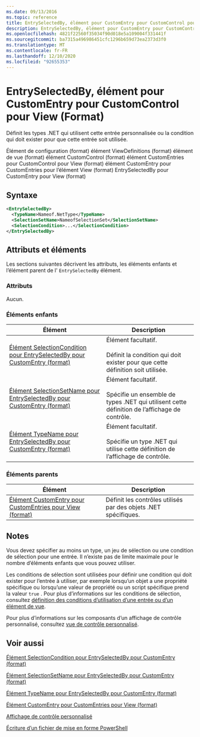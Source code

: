 ```yaml
---
ms.date: 09/13/2016
ms.topic: reference
title: EntrySelectedBy, élément pour CustomEntry pour CustomControl pour View (Format)
description: EntrySelectedBy, élément pour CustomEntry pour CustomControl pour View (Format)
ms.openlocfilehash: 4821f22560f35034f90d018e5a109004f331441f
ms.sourcegitcommit: ba7315a496986451cfc1296b659d73ea2373d3f0
ms.translationtype: MT
ms.contentlocale: fr-FR
ms.lasthandoff: 12/10/2020
ms.locfileid: "92655353"
---
```

# <a name="entryselectedby-element-for-customentry-for-customcontrol-for-view-format"></a>EntrySelectedBy, élément pour CustomEntry pour CustomControl pour View (Format)

Définit les types .NET qui utilisent cette entrée personnalisée ou la condition qui doit exister pour que cette entrée soit utilisée.

Élément de configuration (format) élément ViewDefinitions (format) élément de vue (format) élément CustomControl (format) élément CustomEntries pour CustomControl pour View (format) élément CustomEntry pour CustomEntries pour l’élément View (format) EntrySelectedBy pour CustomEntry pour View (format)

## <a name="syntax"></a>Syntaxe

```xml
<EntrySelectedBy>
  <TypeName>Nameof.NetType</TypeName>
  <SelectionSetName>NameofSelectionSet</SelectionSetName>
  <SelectionCondition>...</SelectionCondition>
</EntrySelectedBy>
```

## <a name="attributes-and-elements"></a>Attributs et éléments

Les sections suivantes décrivent les attributs, les éléments enfants et l’élément parent de l' `EntrySelectedBy` élément.

### <a name="attributes"></a>Attributs

Aucun.

### <a name="child-elements"></a>Éléments enfants

|Élément|Description|
|-------------|-----------------|
|[Élément SelectionCondition pour EntrySelectedBy pour CustomEntry (format)](./selectioncondition-element-for-entryselectedby-for-customcontrol-format.md)|Élément facultatif.<br /><br /> Définit la condition qui doit exister pour que cette définition soit utilisée.|
|[Élément SelectionSetName pour EntrySelectedBy pour CustomEntry (format)](./selectionsetname-element-for-entryselectedby-for-customcontrol-for-view-format.md)|Élément facultatif.<br /><br /> Spécifie un ensemble de types .NET qui utilisent cette définition de l’affichage de contrôle.|
|[Élément TypeName pour EntrySelectedBy pour CustomEntry (format)](./typename-element-for-selectioncondition-for-customcontrol-for-view-format.md)|Élément facultatif.<br /><br /> Spécifie un type .NET qui utilise cette définition de l’affichage de contrôle.|

### <a name="parent-elements"></a>Éléments parents

|Élément|Description|
|-------------|-----------------|
|[Élément CustomEntry pour CustomEntries pour View (format)](./customentry-element-for-customentries-for-customcontrol-for-view-format.md)|Définit les contrôles utilisés par des objets .NET spécifiques.|

## <a name="remarks"></a>Notes

Vous devez spécifier au moins un type, un jeu de sélection ou une condition de sélection pour une entrée. Il n’existe pas de limite maximale pour le nombre d’éléments enfants que vous pouvez utiliser.

Les conditions de sélection sont utilisées pour définir une condition qui doit exister pour l’entrée à utiliser, par exemple lorsqu’un objet a une propriété spécifique ou lorsqu’une valeur de propriété ou un script spécifique prend la valeur `true` . Pour plus d’informations sur les conditions de sélection, consultez [définition des conditions d’utilisation d’une entrée ou d’un élément de vue](./defining-conditions-for-displaying-data.md).

Pour plus d’informations sur les composants d’un affichage de contrôle personnalisé, consultez [vue de contrôle personnalisé](./creating-custom-controls.md).

## <a name="see-also"></a>Voir aussi

[Élément SelectionCondition pour EntrySelectedBy pour CustomEntry (format)](./selectioncondition-element-for-entryselectedby-for-customcontrol-format.md)

[Élément SelectionSetName pour EntrySelectedBy pour CustomEntry (format)](./selectionsetname-element-for-entryselectedby-for-customcontrol-for-view-format.md)

[Élément TypeName pour EntrySelectedBy pour CustomEntry (format)](./typename-element-for-selectioncondition-for-customcontrol-for-view-format.md)

[Élément CustomEntry pour CustomEntries pour View (format)](./customentry-element-for-customentries-for-customcontrol-for-view-format.md)

[Affichage de contrôle personnalisé](./creating-custom-controls.md)

[Écriture d’un fichier de mise en forme PowerShell](./writing-a-powershell-formatting-file.md)
